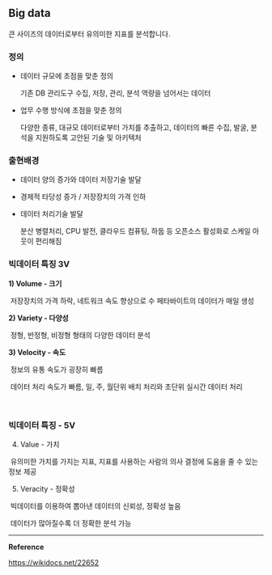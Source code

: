 ## Big data

큰 사이즈의 데이터로부터 유의미한 지표를 분석합니다.



### 정의

* 데이터 규모에 초점을 맞춘 정의

  기존 DB 관리도구 수집, 저장, 관리, 분석 역량을 넘어서는 데이터

* 업무 수행 방식에 초점을 맞춘 정의

  다양한 종류, 대규모 데이터로부터 가치를 추출하고, 데이터의 빠른 수집, 발굴, 분석을 지원하도록 고안된 기술 및 아키텍처



### 출현배경

* 데이터 양의 증가와 데이터 저장기술 발달

* 경제적 타당성 증가 / 저장장치의 가격 인하

* 데이터 처리기술 발달

  분산 병렬처리, CPU 발전, 클라우드 컴퓨팅, 하둡 등 오픈소스 활성화로 스케일 아웃이 편리해짐



### 빅데이터 특징 3V

**1) Volume - 크기**

​	저장장치의 가격 하락, 네트워크 속도 향상으로 수 페타바이트의 데이터가 매일 생성

**2) Variety - 다양성**

​	정형, 반정형, 비정형 형태의 다양한 데이터 분석

**3) Velocity - 속도**

​	정보의 유통 속도가 굉장히 빠름

​	데이터 처리 속도가 빠름, 일, 주, 월단위 배치 처리와 초단위 실시간 데이터 처리

​	



### 빅데이터 특징 - 5V

4) Value - 가치

​	유의미한 가치를 가지는 지표, 지표를 사용하는 사람의 의사 결정에 도움을 줄 수 있는 정보 제공

5) Veracity - 정확성

​	빅데이터를 이용하여 뽑아낸 데이터의 신뢰성, 정확성 높음

​	데이터가 많아질수록 더 정확한 분석 가능



---

**Reference**

https://wikidocs.net/22652